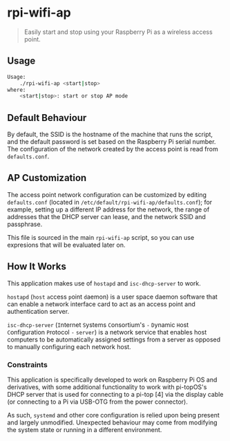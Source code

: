 # rpi-wifi-ap

> Easily start and stop using your Raspberry Pi as a wireless access point.

## Usage

``` bash
Usage:
	./rpi-wifi-ap <start|stop>
where:
	<start|stop>: start or stop AP mode
```

## Default Behaviour

By default, the SSID is the hostname of the machine that runs the script, and the default password is set based on the Raspberry Pi serial number. The configuration of the network created by the access point is read from `defaults.conf`.

## AP Customization

The access point network configuration can be customized by editing `defaults.conf` (located in `/etc/default/rpi-wifi-ap/defaults.conf`); for example, setting up a different IP address for the network, the range of addresses that the DHCP server can lease, and the network SSID and passphrase.

This file is sourced in the main `rpi-wifi-ap` script, so you can use expresions that will be evaluated later on.

## How It Works

This application makes use of ``hostapd`` and ``isc-dhcp-server`` to work.

``hostapd`` (`host` `a`ccess `p`oint `d`aemon) is a user space daemon software that can enable a network interface card to act as an access point and authentication server.

``isc-dhcp-server`` (`I`nternet `S`ystems `C`onsortium's `-` `D`ynamic `H`ost `C`onfiguration `P`rotocol `-` `server`) is a network service that enables host computers to be automatically assigned settings from a server as opposed to manually configuring each network host.

### Constraints

This application is specifically developed to work on Raspberry Pi OS and derivatives, with some additional functionality to work with pi-topOS's DHCP server that is used for connecting to a pi-top [4] via the display cable (or connecting to a Pi via USB-OTG from the power connector).

As such, `systemd` and other core configuration is relied upon being present and largely unmodified. Unexpected behaviour may come from modifying the system state or running in a different environment.

